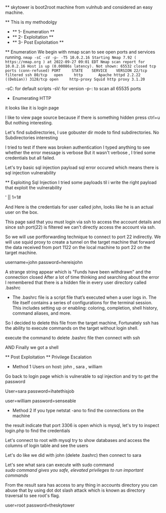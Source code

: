 ** skytower is boot2root machine from vulnhub and considered an easy machine.

** This is my methodolgy 

* ** 1- Enumeration **
* ** 2- Exploitation **
* ** 3- Post Exploitation **

** Enumeration
We begin with nmap scan to see open ports and services running.
`nmap -sC -sV -p- -T5 10.0.2.16
Starting Nmap 7.92 ( https://nmap.org ) at 2022-09-27 09:01 EDT
Nmap scan report for 10.0.2.16
Host is up (0.00086s latency).
Not shown: 65532 closed tcp ports (conn-refused)
PORT     STATE    SERVICE    VERSION
22/tcp   filtered ssh
80/tcp   open     http       Apache httpd 2.2.22 ((Debian))
3128/tcp open     http-proxy Squid http proxy 3.1.20`

-sC: for default scripts
-sV: for version 
-p-: to scan all 65535 ports

* Enumerating HTTP 

it looks like it is login page 

I like to view page source because if there is something hidden press ctrl+u 
But nothing interesting.

Let's find subdirectories, I use gobuster dir mode to find subdirectories.
No Subdirectories interesting

I tried to test if there was broken authentication
I typed anything to see whether the error message is verbose
But it wasn't verbose , I tried some credentials but all failed.

Let's try basic sql injection payload sql error occured which means there is sql injection vulnerability

** Exploiting Sql Injection
I tried some payloads til i write the right payload that exploit the vulnerability

   ' || 1=1#
   
And Here is the credentials for user called john, looks like he is an actual user on the box.

This page said that you must login via ssh to access the account details and since ssh port(22) is filtered we can't directly access the account via ssh. 

So we will use portforwarding technique to connect to port 22 indirectly.
We will use squid proxy to create a tunnel on the target machine that forward the data received from port 1122 on the local machine to port 22 on the target machine.

username=john
password=hereisjohn

A strange string appear which is "Funds have been withdrawn" and the connection closed 
After a lot of time thinking and searching about the error I remembered that there is a hidden file in every user directory called .bashrc

* The .bashrc file is a script file that’s executed when a user logs in. The file itself contains a series of configurations for the terminal session. This includes setting up or enabling: coloring, completion, shell history, command aliases, and more.

So I decided to delete this file from the target machine, Fortunately ssh has the ability to execute commands on the target without login shell.

execute the command to delete .bashrc file then connect with ssh 

AND Finally we got a shell

** Post Exploitation
** Privilege Escalation
* Method 1
Users on host: john , sara , william

Go back to login page which is vulnerable to sql injection and try to get the password 

User=sara
password=ihatethisjob 

user=william
password=senseable 

* Method 2
If you type netstat -ano to find the connections on the machine 

the result indicate that port 3306 is open which is mysql, let's try to inspect login.php to find the credentials

Let's connect to root with mysql 
try to show databases and access the columns of login table and see the users 






Let's do like we did with john (delete .bashrc) then connect to sara

Let's see what sara can execute with sudo command  
*sudo command gives you safe, elevated privileges to run important commands*

From the result sara has access to any thing in accounts directory you can abuse that by using dot dot slash attack which is known as directory traversal to see root's flag.

 

user=root
password=theskytower



